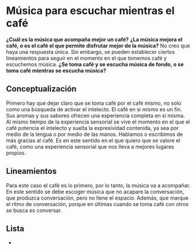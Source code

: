 # Música para escuchar mientras el café
**¿Cuál es la música que acompaña mejor un café?**
**¿La música mejora el café, o es el café el que permite disfrutar mejor de la música?**
No creo que haya una respuesta única. Sin embargo, se pueden establecer ciertos lineamientos para seguir en el momento en el que tomemos café y escuchemos música.
**¿Se toma café y se escucha música de fondo, o se toma café mientras se escucha música?**
## Conceptualización
Primero hay que dejar claro que se toma café por el café mismo, no solo como una búsqueda de activar el intelecto. El café en si mismo es un fin. Sus aromas y sus sabores ofrecen una experiencia completa en sí misma. Al mismo tiempo de la experiencia sensorial se vive el momento en el que el café potencia el intelecto y suelta la expresividad contenida, ya sea por medio de la lengua o por medio de las manos. Hablamos o escribimos de más gracias al café. Es en este sentido en el que quiero que se valore el café, como una experiencia sensorial que nos lleva a mejores lugares propios.
## Lineamientos
Para este caso el café es lo primero, por lo tanto, la música va a acompañar. En este sentido se debe escoger música que no acapare la conversación, que produzca conversación, pero no llene el espacio. Además, que marque el ritmo de conversación, porque en últimas cuando se toma café con otros se busca es conversar.

## Lista
* 